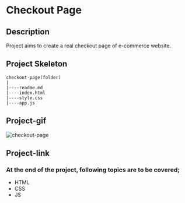 # Checkout Page
## Description
Project aims to create a real checkout page of e-commerce website.
## Project Skeleton
```
checkout-page(folder)
|
|----readme.md                 
|----index.html  
|----style.css   
|----app.js
```
## Project-gif
![checkout-page](https://user-images.githubusercontent.com/102467587/222852159-a9e2a7c0-ec51-46a7-85aa-38ec377a7a5a.gif)
## Project-link

### At the end of the project, following topics are to be covered;
- HTML 
- CSS
- JS
